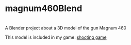 # magnum460Blend
#

A Blender project about a 3D model of the gun Magnum 460

This model is included in my game: [shooting game](https://github.com/TheGoodFella/ShootingGame)
